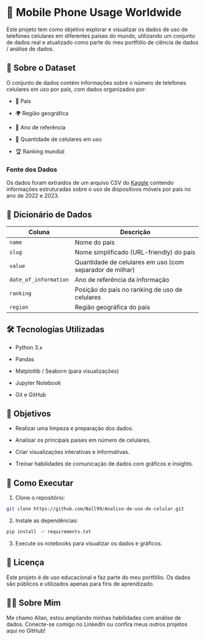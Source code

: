 # 📱 Mobile Phone Usage Worldwide
Este projeto tem como objetivo explorar e visualizar os dados de uso de telefones celulares em diferentes países do mundo, utilizando um conjunto de dados real e atualizado como parte do meu portfólio de ciência de dados / análise de dados.

## 📂 Sobre o Dataset
O conjunto de dados contém informações sobre o número de telefones celulares em uso por país, com dados organizados por:

- 📌 País

- 🌍 Região geográfica

- 📆 Ano de referência

- 🔢 Quantidade de celulares em uso

- 🏆 Ranking mundial

### Fonte dos Dados
Os dados foram extraídos de um arquivo CSV do [Kaggle](https://www.kaggle.com/datasets/memoonaqaiser/mobile-phone-usage/data) contendo informações estruturadas sobre o uso de dispositivos móveis por país no ano de 2022 e 2023.

## 🧩 Dicionário de Dados
| Coluna                | Descrição                                                |
| --------------------- | -------------------------------------------------------- |
| `name`                | Nome do país                                             |
| `slug`                | Nome simplificado (URL-friendly) do país                 |
| `value`               | Quantidade de celulares em uso (com separador de milhar) |
| `date_of_information` | Ano de referência da informação                          |
| `ranking`             | Posição do país no ranking de uso de celulares           |
| `region`              | Região geográfica do país                                |


## 🛠 Tecnologias Utilizadas
- Python 3.x

- Pandas

- Matplotlib / Seaborn (para visualizações)

- Jupyter Notebook

- Git e GitHub

## 🎯 Objetivos
- Realizar uma limpeza e preparação dos dados.

- Analisar os principais países em número de celulares.

- Criar visualizações interativas e informativas.

- Treinar habilidades de comunicação de dados com gráficos e insights.

## 🚀 Como Executar
1. Clone o repositório:
```bash
git clone https://github.com/Nall99/Analise-de-uso-de-celular.git
```
2. Instale as dependências:
```bash
pip install -r requirements.txt
```
3. Execute os notebooks para visualizar os dados e gráficos.

## 📎 Licença
Este projeto é de uso educacional e faz parte do meu portfólio. Os dados são públicos e utilizados apenas para fins de aprendizado.

## 🙋‍♂️ Sobre Mim
Me chamo Allan, estou ampliando minhas habilidades com análise de dados. Conecte-se comigo no LinkedIn ou confira meus outros projetos aqui no GitHub!
